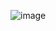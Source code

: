 ![image](https://github.com/Yashmenaria1/Projects/assets/107399779/bc66940f-248d-4157-8c34-b71b8bca454a)
